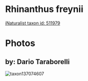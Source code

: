 
Rhinanthus freynii
==================
  
[iNaturalist taxon id: 511979](https://www.inaturalist.org/taxa/511979)
# Photos

## by: Dario Taraborelli
  
![taxon137074607](https://inaturalist-open-data.s3.amazonaws.com/photos/146846513/medium.jpeg)